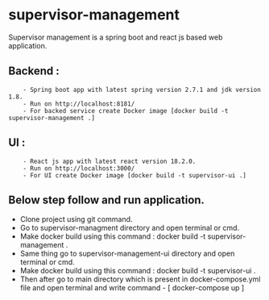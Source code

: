 # supervisor-management

Supervisor management is a spring boot  and react js based web application.

## Backend : 
        - Spring boot app with latest spring version 2.7.1 and jdk version 1.8.
        - Run on http://localhost:8181/
        - For backed service create Docker image [docker build -t supervisor-management .]
## UI :
        - React js app with latest react version 18.2.0.
        - Run on http://localhost:3000/
        - For UI create Docker image [docker build -t supervisor-ui .]


## Below step follow and run application.

- Clone project using git command.
- Go to supervisor-managment directory and open terminal or cmd.
- Make docker build using this command : docker build -t supervisor-management .
- Same thing go to supervisor-management-ui directory and open terminal or cmd.
- Make docker build using this command : docker build -t supervisor-ui .
- Then after go to main directory which is present in  docker-compose.yml file and open terminal and write command - [ docker-compose up ]
